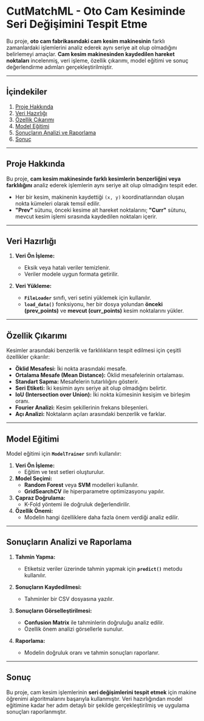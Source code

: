 # CutMatchML - Oto Cam Kesiminde Seri Değişimini Tespit Etme

Bu proje, **oto cam fabrikasındaki cam kesim makinesinin** farklı zamanlardaki işlemlerini analiz ederek aynı seriye ait olup olmadığını belirlemeyi amaçlar. **Cam kesim makinesinden kaydedilen hareket noktaları** incelenmiş, veri işleme, özellik çıkarımı, model eğitimi ve sonuç değerlendirme adımları gerçekleştirilmiştir.

---

## İçindekiler
1. [Proje Hakkında](#proje-hakkında)
2. [Veri Hazırlığı](#veri-hazırlığı)
3. [Özellik Çıkarımı](#özellik-çıkarımı)
4. [Model Eğitimi](#model-eğitimi)
5. [Sonuçların Analizi ve Raporlama](#sonuçların-analizi-ve-raporlama)
6. [Sonuç](#sonuç)

---

## Proje Hakkında
Bu proje, **cam kesim makinesinde farklı kesimlerin benzerliğini veya farklılığını** analiz ederek işlemlerin aynı seriye ait olup olmadığını tespit eder.

- Her bir kesim, makinenin kaydettiği `(x, y)` koordinatlarından oluşan nokta kümeleri olarak temsil edilir.
- **"Prev"** sütunu, önceki kesime ait hareket noktalarını; **"Curr"** sütunu, mevcut kesim işlemi sırasında kaydedilen noktaları içerir.

---

## Veri Hazırlığı
1. **Veri Ön İşleme:**  
   - Eksik veya hatalı veriler temizlenir.  
   - Veriler modele uygun formata getirilir.

2. **Veri Yükleme:**  
   - **`FileLoader`** sınıfı, veri setini yüklemek için kullanılır.  
   - **`load_data()`** fonksiyonu, her bir dosya yolundan **önceki (prev_points)** ve **mevcut (curr_points)** kesim noktalarını yükler.

---

## Özellik Çıkarımı
Kesimler arasındaki benzerlik ve farklılıkların tespit edilmesi için çeşitli özellikler çıkarılır:

- **Öklid Mesafesi:** İki nokta arasındaki mesafe.
- **Ortalama Mesafe (Mean Distance):** Öklid mesafelerinin ortalaması.
- **Standart Sapma:** Mesafelerin tutarlılığını gösterir.
- **Seri Etiketi:** İki kesimin aynı seriye ait olup olmadığını belirtir.
- **IoU (Intersection over Union):** İki nokta kümesinin kesişim ve birleşim oranı.
- **Fourier Analizi:** Kesim şekillerinin frekans bileşenleri.
- **Açı Analizi:** Noktaların açıları arasındaki benzerlik ve farklar.

---

## Model Eğitimi
Model eğitimi için **`ModelTrainer`** sınıfı kullanılır:

1. **Veri Ön İşleme:**  
   - Eğitim ve test setleri oluşturulur.  
2. **Model Seçimi:**  
   - **Random Forest** veya **SVM** modelleri kullanılır.  
   - **GridSearchCV** ile hiperparametre optimizasyonu yapılır.  
3. **Çapraz Doğrulama:**  
   - K-Fold yöntemi ile doğruluk değerlendirilir.  
4. **Özellik Önemi:**  
   - Modelin hangi özelliklere daha fazla önem verdiği analiz edilir.

---

## Sonuçların Analizi ve Raporlama
1. **Tahmin Yapma:**  
   - Etiketsiz veriler üzerinde tahmin yapmak için **`predict()`** metodu kullanılır.

2. **Sonuçların Kaydedilmesi:**  
   - Tahminler bir CSV dosyasına yazılır.

3. **Sonuçların Görselleştirilmesi:**  
   - **Confusion Matrix** ile tahminlerin doğruluğu analiz edilir.  
   - Özellik önem analizi görsellerle sunulur.

4. **Raporlama:**  
   - Modelin doğruluk oranı ve tahmin sonuçları raporlanır.

---

## Sonuç
Bu proje, cam kesim işlemlerinin **seri değişimlerini tespit etmek** için makine öğrenimi algoritmalarını başarıyla kullanmıştır. Veri hazırlığından model eğitimine kadar her adım detaylı bir şekilde gerçekleştirilmiş ve uygulama sonuçları raporlanmıştır.
